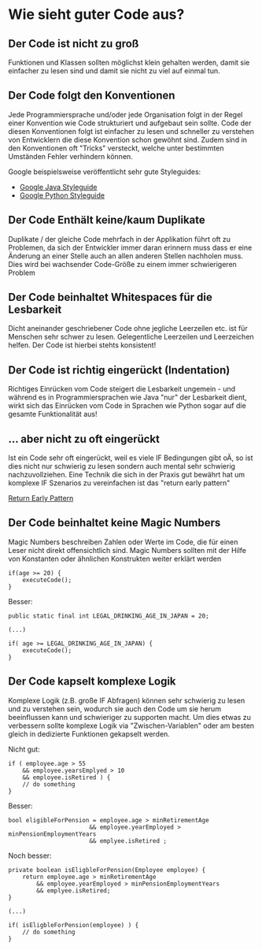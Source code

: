 # Wie sieht guter Code aus?

## Der Code ist nicht zu groß
Funktionen und Klassen sollten möglichst klein gehalten werden, damit sie einfacher zu lesen sind und damit sie nicht zu viel auf einmal tun.

## Der Code folgt den Konventionen
Jede Programmiersprache und/oder jede Organisation folgt in der Regel einer Konvention wie Code strukturiert und aufgebaut sein sollte. Code der diesen Konventionen folgt ist einfacher zu lesen und schneller zu verstehen von Entwicklern die diese Konvention schon gewöhnt sind.
Zudem sind in den Konventionen oft "Tricks" versteckt, welche unter bestimmten Umständen Fehler verhindern können.

Google beispielsweise veröffentlicht sehr gute Styleguides:

* [Google Java Styleguide](https://google.github.io/styleguide/javaguide.html)
* [Google Python Styleguide](https://google.github.io/styleguide/pyguide.html)

## Der Code Enthält keine/kaum Duplikate
Duplikate / der gleiche Code mehrfach in der Applikation führt oft zu Problemen, da sich der Entwickler immer daran erinnern muss dass er eine Änderung an einer Stelle auch an allen anderen Stellen nachholen muss. Dies wird bei wachsender Code-Größe zu einem immer schwierigeren Problem

## Der Code beinhaltet Whitespaces für die Lesbarkeit
Dicht aneinander geschriebener Code ohne jegliche Leerzeilen etc. ist für Menschen sehr schwer zu lesen. Gelegentliche Leerzeilen und Leerzeichen helfen. Der Code ist hierbei stehts konsistent!

## Der Code ist richtig eingerückt (Indentation)
Richtiges Einrücken vom Code steigert die Lesbarkeit ungemein - und während es in Programmiersprachen wie Java "nur" der Lesbarkeit dient, wirkt sich das Einrücken vom Code in Sprachen wie Python sogar auf die gesamte Funktionalität aus!

## ... aber nicht zu oft eingerückt
Ist ein Code sehr oft eingerückt, weil es viele IF Bedingungen gibt oÄ, so ist dies nicht nur schwierig zu lesen sondern auch mental sehr schwierig nachzuvollziehen.
Eine Technik die sich in der Praxis gut bewährt hat um komplexe IF Szenarios zu vereinfachen ist das "return early pattern"

[Return Early Pattern](return-early.md)

## Der Code beinhaltet keine Magic Numbers
Magic Numbers beschreiben Zahlen oder Werte im Code, die für einen Leser nicht direkt offensichtlich sind. Magic Numbers sollten mit der Hilfe von Konstanten oder ähnlichen Konstrukten weiter erklärt werden
```
if(age >= 20) {
    executeCode();
}
```
Besser:
```
public static final int LEGAL_DRINKING_AGE_IN_JAPAN = 20;

(...)

if( age >= LEGAL_DRINKING_AGE_IN_JAPAN) {
    executeCode();
}
```

## Der Code kapselt komplexe Logik
Komplexe Logik (z.B. große IF Abfragen) können sehr schwierig zu lesen und zu verstehen sein, wodurch sie auch den Code um sie herum beeinflussen kann und schwieriger zu supporten macht.
Um dies etwas zu verbessern sollte komplexe Logik via "Zwischen-Variablen" oder am besten gleich in dedizierte Funktionen gekapselt werden.

Nicht gut:

```
if ( employee.age > 55 
    && employee.yearsEmplyed > 10
    && employee.isRetired ) {
    // do something 
}
```
Besser:

```
bool eligibleForPension = employee.age > minRetirementAge
                       && employee.yearEmployed > minPensionEmploymentYears
                       && emplyee.isRetired ; 
```
Noch besser: 
```
private boolean isEligbleForPension(Employee employee) {
    return employee.age > minRetirementAge
        && employee.yearEmployed > minPensionEmploymentYears
        && emplyee.isRetired;
} 

(...)

if( isEligbleForPension(employee) ) {
    // do something 
}
```